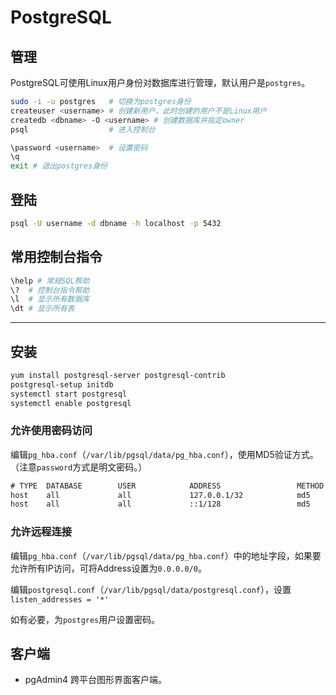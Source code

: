 # PostgreSQL

## 管理

PostgreSQL可使用Linux用户身份对数据库进行管理，默认用户是`postgres`。

```sh
sudo -i -u postgres   # 切换为postgres身份
createuser <username> # 创建新用户，此时创建的用户不是Linux用户
createdb <dbname> -O <username> # 创建数据库并指定owner
psql                  # 进入控制台

\password <username>  # 设置密码
\q
exit # 退出postgres身份
```

## 登陆

```sh
psql -U username -d dbname -h localhost -p 5432
```

## 常用控制台指令

```sh
\help # 常规SQL帮助
\?  # 控制台指令帮助
\l  # 显示所有数据库
\dt # 显示所有表
```

---

## 安装

```sh
yum install postgresql-server postgresql-contrib
postgresql-setup initdb
systemctl start postgresql
systemctl enable postgresql
```

### 允许使用密码访问

编辑`pg_hba.conf`（`/var/lib/pgsql/data/pg_hba.conf`），使用MD5验证方式。（注意`password`方式是明文密码。）

```txt
# TYPE  DATABASE        USER            ADDRESS                 METHOD
host    all             all             127.0.0.1/32            md5
host    all             all             ::1/128                 md5
```

### 允许远程连接

编辑`pg_hba.conf`（`/var/lib/pgsql/data/pg_hba.conf`）中的地址字段，如果要允许所有IP访问，可将Address设置为`0.0.0.0/0`。

编辑`postgresql.conf`（`/var/lib/pgsql/data/postgresql.conf`），设置`listen_addresses = '*'`

如有必要，为`postgres`用户设置密码。

## 客户端

- pgAdmin4 跨平台图形界面客户端。
